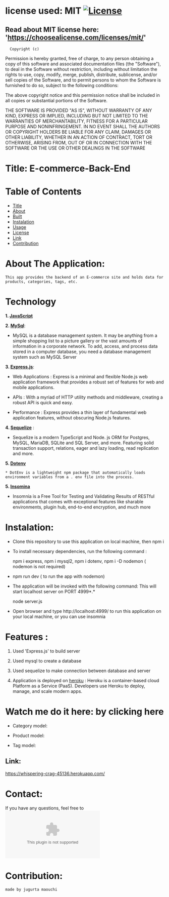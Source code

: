   # license used:  MIT  [![License](https://img.shields.io/apm/l/npm)](https://choosealicense.com/licenses/mit/)


  ## Read about MIT license here:  'https://choosealicense.com/licenses/mit/'


      Copyright (c) 
Permission is hereby granted, free of charge, to any person obtaining a copy
of this software and associated documentation files (the "Software"), to deal
in the Software without restriction, including without limitation the rights
to use, copy, modify, merge, publish, distribute, sublicense, and/or sell
copies of the Software, and to permit persons to whom the Software is
furnished to do so, subject to the following conditions:

The above copyright notice and this permission notice shall be included in all
copies or substantial portions of the Software.

THE SOFTWARE IS PROVIDED "AS IS", WITHOUT WARRANTY OF ANY KIND, EXPRESS OR
IMPLIED, INCLUDING BUT NOT LIMITED TO THE WARRANTIES OF MERCHANTABILITY,
FITNESS FOR A PARTICULAR PURPOSE AND NONINFRINGEMENT. IN NO EVENT SHALL THE
AUTHORS OR COPYRIGHT HOLDERS BE LIABLE FOR ANY CLAIM, DAMAGES OR OTHER
LIABILITY, WHETHER IN AN ACTION OF CONTRACT, TORT OR OTHERWISE, ARISING FROM,
OUT OF OR IN CONNECTION WITH THE SOFTWARE OR THE USE OR OTHER DEALINGS IN THE
SOFTWARE



  # Title: E-commerce-Back-End



  # Table of  Contents

  * [Title](#title)
  * [About](#about)
  * [Built](#Technology)
  * [Instalation](#header.instal)
  * [Usage](header.usage)
  * [License](#header.license)
  * [Link](#link)
  * [Contribution](#header.contribution)



  # About The Application:
    This app provides the backend of an E-commerce site and holds data for products, categories, tags, etc.
  

  # Technology

  **1. [JavaScript](https;//javascript.com/)**


  **2. [MySql](https://MySql.com/)**: 

  * MySQL is a database management system.
    It may be anything from a simple shopping list to a picture gallery or the vast amounts of information in a 
    corporate network. To add, access, and process data stored in a computer database, you need a database management
    system such as MySQL Server


  **3. [Express.js](https://expressjs.com/)**:

  * Web Applications : Express is a minimal and flexible Node.js web application framework that provides a robust set of features for web and   mobile applications.

  * APIs : With a myriad of HTTP utility methods and middleware, creating a robust API is quick and easy.

  * Performance : Express provides a thin layer of fundamental web application features, without obscuring Node.js features.


  **4. [Sequelize](https://Sequelize.com/)** : 

  * Sequelize is a modern TypeScript and Node. js ORM for Postgres, MySQL, MariaDB, SQLite and SQL Server, 
    and more. Featuring solid transaction support, relations, eager and lazy loading, read replication and more.


   **5. [Dotenv](https://Dotenv.com/)**

    * DotEnv is a lightweight npm package that automatically loads environment variables from a . env file into the process.


   **5. [Insomina](https://https://insomnia.rest/)**  

   * Insomnia is a Free Tool for Testing and Validating Results of RESTful applications that comes with exceptional features like sharable environments, plugin hub, end-to-end encryption, and much more

    
  # Instalation:

  * Clone this repository to use this application on local machine, then npm i 


  * To install necessary dependencies, run the following command :

    npm i express,  npm i mysql2,  npm i dotenv,  npm i -D nodemon ( nodemon is not required)


  * npm run dev ( to run the app with nodemon)  
    

  * The application will be invoked with the following command: This will start localhost server on PORT 4999*.*

      node server.js


  * Open browser and type http://localhost:4999/ to run this application on your local machine, or you can use insomnia 

  


  # Features :

  1. Used 'Express.js' to build server

  2. Used mysql to create a database 

  3. Used sequelize to make connection between database and server

  4. Application is deployed on [heroku](https://still-eyrie-43558.herokuapp.com/) : Heroku is a container-based cloud Platform as a Service (PaaS). Developers use Heroku to deploy, manage, and scale modern apps.



  # Watch me do it here: by clicking here  

  - Category model: 
  
  - Product model: 

  - Tag model: 


  ## Link:  
   
  https://whispering-crag-45136.herokuapp.com/


  # Contact:
  If you have any questions, feel free to ![email me!](djigo.maouchi@yahoo.com)



  # Contribution:
    made by jugurta maouchi 